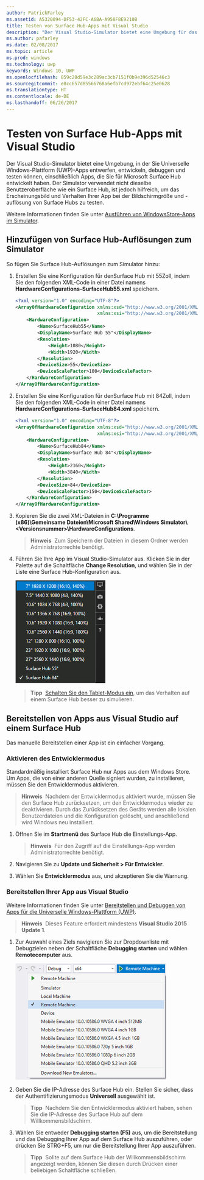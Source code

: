 ```yaml
---
author: PatrickFarley
ms.assetid: A5320094-DF53-42FC-A6BA-A958F8E9210B
title: Testen von Surface Hub-Apps mit Visual Studio
description: "Der Visual Studio-Simulator bietet eine Umgebung für das Entwerfen, Entwickeln, Debuggen und Testen von UWP-Apps, einschließlich Apps für Surface Hub."
ms.author: pafarley
ms.date: 02/08/2017
ms.topic: article
ms.prod: windows
ms.technology: uwp
keywords: Windows 10, UWP
ms.openlocfilehash: 859c28d59e3c289ac3cb7151f0b9e396d52546c3
ms.sourcegitcommit: e8cc657d85566768a6efb7cd972ebf64c25e0628
ms.translationtype: HT
ms.contentlocale: de-DE
ms.lasthandoff: 06/26/2017
---
```

# <a name="test-surface-hub-apps-using-visual-studio"></a>Testen von Surface Hub-Apps mit Visual Studio
Der Visual Studio-Simulator bietet eine Umgebung, in der Sie Universelle Windows-Plattform (UWP)-Apps entwerfen, entwickeln, debuggen und testen können, einschließlich Apps, die Sie für Microsoft Surface Hub entwickelt haben. Der Simulator verwendet nicht dieselbe Benutzeroberfläche wie ein Surface Hub, ist jedoch hilfreich, um das Erscheinungsbild und Verhalten Ihrer App bei der Bildschirmgröße und -auflösung von Surface Hubs zu testen.

Weitere Informationen finden Sie unter [Ausführen von WindowsStore-Apps im Simulator](https://msdn.microsoft.com/library/hh441475.aspx).

## <a name="add-surface-hub-resolutions-to-the-simulator"></a>Hinzufügen von Surface Hub-Auflösungen zum Simulator
So fügen Sie Surface Hub-Auflösungen zum Simulator hinzu:

1. Erstellen Sie eine Konfiguration für denSurface Hub mit 55Zoll, indem Sie den folgenden XML-Code in einer Datei namens **HardwareConfigurations-SurfaceHub55.xml** speichern.  

    ```xml
    <?xml version="1.0" encoding="UTF-8"?>
    <ArrayOfHardwareConfiguration xmlns:xsd="http://www.w3.org/2001/XMLSchema"
                                  xmlns:xsi="http://www.w3.org/2001/XMLSchema-instance">
        <HardwareConfiguration>
            <Name>SurfaceHub55</Name>
            <DisplayName>Surface Hub 55"</DisplayName>
            <Resolution>
                <Height>1080</Height>
                <Width>1920</Width>
            </Resolution>
            <DeviceSize>55</DeviceSize>
            <DeviceScaleFactor>100</DeviceScaleFactor>
        </HardwareConfiguration>
    </ArrayOfHardwareConfiguration>
    ```

2. Erstellen Sie eine Konfiguration für denSurface Hub mit 84Zoll, indem Sie den folgenden XML-Code in einer Datei namens **HardwareConfigurations-SurfaceHub84.xml** speichern.

    ```xml
    <?xml version="1.0" encoding="UTF-8"?>
    <ArrayOfHardwareConfiguration xmlns:xsd="http://www.w3.org/2001/XMLSchema"
                                  xmlns:xsi="http://www.w3.org/2001/XMLSchema-instance">
        <HardwareConfiguration>
            <Name>SurfaceHub84</Name>
            <DisplayName>Surface Hub 84"</DisplayName>
            <Resolution>
                <Height>2160</Height>
                <Width>3840</Width>
            </Resolution>
            <DeviceSize>84</DeviceSize>
            <DeviceScaleFactor>150</DeviceScaleFactor>
        </HardwareConfiguration>
    </ArrayOfHardwareConfiguration>
    ```

3. Kopieren Sie die zwei XML-Dateien in **C:\Programme (x86)\Gemeinsame Dateien\Microsoft Shared\Windows Simulator\\&lt;Versionsnummer&gt;\HardwareConfigurations**.

   > **Hinweis**&nbsp;&nbsp;Zum Speichern der Dateien in diesem Ordner werden Administratorrechte benötigt.

4. Führen Sie Ihre App im Visual Studio-Simulator aus. Klicken Sie in der Palette auf die Schaltfläche **Change Resolution**, und wählen Sie in der Liste eine Surface Hub-Konfiguration aus.

    ![Auflösungen des Visual Studio-Simulators](images/vs-simulator-resolutions.png)

   > **Tipp**&nbsp;&nbsp;[Schalten Sie den Tablet-Modus ein](http://windows.microsoft.com/windows-10/getstarted-like-a-tablet), um das Verhalten auf einem Surface Hub besser zu simulieren.

## <a name="deploy-apps-to-a-surface-hub-from-visual-studio"></a>Bereitstellen von Apps aus Visual Studio auf einem Surface Hub
Das manuelle Bereitstellen einer App ist ein einfacher Vorgang.

### <a name="enable-developer-mode"></a>Aktivieren des Entwicklermodus
Standardmäßig installiert Surface Hub nur Apps aus dem Windows Store. Um Apps, die von einer anderen Quelle signiert wurden, zu installieren, müssen Sie den Entwicklermodus aktivieren.

> **Hinweis**&nbsp;&nbsp;Nachdem der Entwicklermodus aktiviert wurde, müssen Sie den Surface Hub zurücksetzen, um den Entwicklermodus wieder zu deaktivieren. Durch das Zurücksetzen des Geräts werden alle lokalen Benutzerdateien und die Konfiguration gelöscht, und anschließend wird Windows neu installiert.

1. Öffnen Sie im **Startmenü** des Surface Hub die Einstellungs-App.

   >  **Hinweis**&nbsp;&nbsp;Für den Zugriff auf die Einstellungs-App werden Administratorrechte benötigt.

2. Navigieren Sie zu **Update und Sicherheit > Für Entwickler**.

3. Wählen Sie **Entwicklermodus** aus, und akzeptieren Sie die Warnung.

### <a name="deploy-your-app-from-visual-studio"></a>Bereitstellen Ihrer App aus Visual Studio
Weitere Informationen finden Sie unter [Bereitstellen und Debuggen von Apps für die Universelle Windows-Plattform (UWP)](https://msdn.microsoft.com/windows/uwp/debug-test-perf/deploying-and-debugging-uwp-apps).

   > **Hinweis**&nbsp;&nbsp;Dieses Feature erfordert mindestens **Visual Studio 2015 Update 1**.

1. Zur Auswahl eines Ziels navigieren Sie zur Dropdownliste mit Debugzielen neben der Schaltfläche **Debugging starten** und wählen **Remotecomputer** aus.

    <!--lcap: in your screenshot, you have local machine selected-->

   ![Dropdownliste der Debugziele in Visual Studio](images/vs-debug-target.png)

2. Geben Sie die IP-Adresse des Surface Hub ein. Stellen Sie sicher, dass der Authentifizierungsmodus **Universell** ausgewählt ist.

   > **Tipp**&nbsp;&nbsp;Nachdem Sie den Entwicklermodus aktiviert haben, sehen Sie die IP-Adresse des Surface Hub auf dem Willkommensbildschirm.

3. Wählen Sie entweder **Debugging starten (F5)** aus, um die Bereitstellung und das Debugging Ihrer App auf dem Surface Hub auszuführen, oder drücken Sie STRG+F5, um nur die Bereitstellung Ihrer App auszuführen.

   > **Tipp**&nbsp;&nbsp;Sollte auf dem Surface Hub der Willkommensbildschirm angezeigt werden, können Sie diesen durch Drücken einer beliebigen Schaltfläche schließen.
